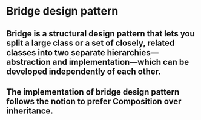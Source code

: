 # Bridge design pattern

## Bridge is a structural design pattern that lets you split a large class or a set of closely, related classes into two separate hierarchies—abstraction and implementation—which can be developed independently of each other.
## The implementation of bridge design pattern follows the notion to prefer Composition over inheritance.

